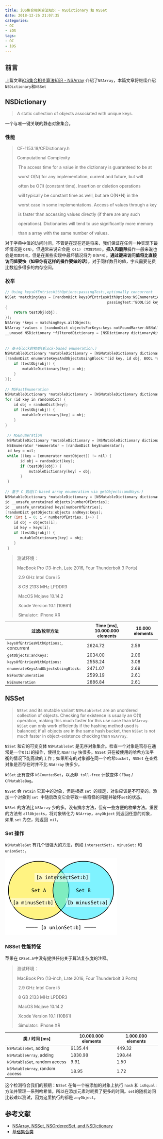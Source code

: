 ```yaml
---
title: iOS集合相关算法知识 - NSDictionary 和 NSSet
date: 2018-12-26 21:07:35
categories:
- OC
- iOS
tags:
- OC
- iOS
---
```


## 前言

上篇文章[iOS集合相关算法知识 - NSArray](https://dnduuhn.com/2018/12/23/iOS%E9%9B%86%E5%90%88%E7%9B%B8%E5%85%B3%E7%AE%97%E6%B3%95%E7%9F%A5%E8%AF%86%EF%BC%88%E4%B8%80%EF%BC%89/) 介绍了`NSArray`，本篇文章将继续介绍 `NSDictionary`和`NSSet`

<!--more-->



## NSDictionary

> A static collection of objects associated with unique keys.

一个与唯一键关联的静态对象集合。

### 性能

> CF-1153.18/CFDictionary.h
>
> Computational Complexity
>
> ​    The access time for a value in the dictionary is guaranteed to be at
>
> ​    worst O(N) for any implementation, current and future, but will
>
> ​    often be O(1) (constant time). Insertion or deletion operations
>
> ​    will typically be constant time as well, but are O(N*N) in the
>
> ​    worst case in some implementations. Access of values through a key
>
> ​    is faster than accessing values directly (if there are any such
>
> ​    operations). Dictionaries will tend to use significantly more memory
>
> ​    than a array with the same number of values.

对于字典中值的访问时间，不管是在现在还是将来，我们保证在任何一种实现下最坏情况是 `O(N)`。但通常来说它会是` O(1) (常数时间)`。**插入和删除**操作一般来说也会是`常数时间`，但是在某些实现中最坏情况将为 `O(N*N)`。**通过键来访问值将比直接访问值要快（如果你有这样的操作要做的话）**。对于同样数目的值，字典需要花费比数组多得多的内存空间。

### 枚举

```objective-c
// Using keysOfEntriesWithOptions:passingTest:,optionally concurrent
NSSet *matchingKeys = [randomDict keysOfEntriesWithOptions:NSEnumerationConcurrent 
                                               passingTest:^BOOL(id key, id obj, BOOL *stop) 
{
    return testObj(obj);
}];
NSArray *keys = matchingKeys.allObjects;
NSArray *values = [randomDict objectsForKeys:keys notFoundMarker:NSNull.null];
__unused NSDictionary *filteredDictionary = [NSDictionary dictionaryWithObjects:values 
                                                                        forKeys:keys];    

// 基于block的枚举(Block-based enumeration.)
NSMutableDictionary *mutableDictionary = [NSMutableDictionary dictionary];
[randomDict enumerateKeysAndObjectsUsingBlock:^(id key, id obj, BOOL *stop) {
    if (testObj(obj)) {
        mutableDictionary[key] = obj;
    }
}];

// NSFastEnumeration
NSMutableDictionary *mutableDictionary = [NSMutableDictionary dictionary];
for (id key in randomDict) {
    id obj = randomDict[key];
    if (testObj(obj)) {
        mutableDictionary[key] = obj;
    }
}

 // NSEnumeration
 NSMutableDictionary *mutableDictionary = [NSMutableDictionary dictionary];
 NSEnumerator *enumerator = [randomDict keyEnumerator];
 id key = nil;
 while ((key = [enumerator nextObject]) != nil) {
       id obj = randomDict[key];
       if (testObj(obj)) {
           mutableDictionary[key] = obj;
       }
 }

// 基于 C 数组(C-based array enumeration via getObjects:andKeys:)
NSMutableDictionary *mutableDictionary = [NSMutableDictionary dictionary];
id __unsafe_unretained objects[numberOfEntries];
id __unsafe_unretained keys[numberOfEntries];
[randomDict getObjects:objects andKeys:keys];
for (int i = 0; i < numberOfEntries; i++) {
    id obj = objects[i];
    id key = keys[i];
    if (testObj(obj)) {
       mutableDictionary[key] = obj;
    }
 }
```



> 测试环境：
>
> MacBook Pro (13-inch, Late 2016, Four Thunderbolt 3 Ports)
>
> ​	2.9 GHz Intel Core i5
>
> ​	8 GB 2133 MHz LPDDR3
>
> ​	MacOS Mojave 10.14.2 
>
> ​		Xcode Version 10.1 (10B61)
>
> ​			Simulator: iPhone XR 

| 过滤/枚举方法                           | Time [ms], 10.000.000 elements | 10.000 elements |
| --------------------------------------- | ------------------------------ | --------------- |
| `keysOfEntriesWithOptions:`, concurrent | 2624.72                        | 2.59            |
| `getObjects:andKeys:`                   | 2034.00                        | 2.06            |
| `keysOfEntriesWithOptions:`             | 2558.24                        | 3.08            |
| `enumerateKeysAndObjectsUsingBlock:`    | 2471.07                        | 2.69            |
| `NSFastEnumeration`                     | 2599.19                        | 2.61            |
| `NSEnumeration`                         | 2886.84                        | 2.61            |



## NSSet

> `NSSet` and its mutable variant `NSMutableSet` are an unordered collection of objects. Checking for existence is usually an O(1) operation, making this much faster for this use case than `NSArray`. `NSSet` can only work efficiently if the hashing method used is balanced; if all objects are in the same hash bucket, then `NSSet` is not much faster in object-existence checking than `NSArray`.

`NSSet` 和它的可变变体 `NSMutableSet` 是无序对象集合。检查一个对象是否存在通常是一个` O(1) `的操作，使得比 `NSArray` 快很多。`NSSet` 只在被使用的哈希方法平衡的情况下能高效的工作；如果所有的对象都在同一个哈希`bucket`，`NSSet` 在查找对象是否存在时并不比 `NSArray` 快多少。

`NSSet` 还有变体 `NSCountedSet`，以及非` toll-free` 计数变体 `CFBag` / `CFMutableBag`。

`NSSet` 会 `retain` 它其中的对象，但是根据 `set `的规定，对象应该是不可变的。添加一个对象到 `set `中随后改变它会导致一些奇怪的问题并破坏` set `的状态。

`NSSet` 的方法比 `NSArray` 少的多。没有排序方法，但有一些方便的枚举方法。重要的方法有 `allObjects`，将对象转化为 `NSArray`，`anyObject` 则返回任意的对象，如果 `set` 为空，则返回` nil`。



### Set 操作

`NSMutableSet` 有几个很强大的方法，例如 `intersectSet:`，`minusSet:` 和 `unionSet:`。

![](../assets/setMainpulation.png)



### NSSet 性能特征

苹果在 `CFSet.h`中没有提供任何关于算法复杂度的注释。

> 测试环境：
>
> MacBook Pro (13-inch, Late 2016, Four Thunderbolt 3 Ports)
>
> ​	2.9 GHz Intel Core i5
>
> ​	8 GB 2133 MHz LPDDR3
>
> ​	MacOS Mojave 10.14.2 
>
> ​		Xcode Version 10.1 (10B61)
>
> ​			Simulator: iPhone XR 

| 类 / 时间 [ms]                  | 10.000.000 elements |1.000.000 elements |
| ------------------------------- | ------------------ |------------------ |
| `NSMutableSet`, adding          | 6135.44  | 449.32             |
| `NSMutableArray`, adding        | 1830.98  | 198.44             |
| `NSMutableSet`, random access   | 9.91       |1.50               |
| `NSMutableArray`, random access | 18.95      |1.72               |

这个检测符合我们的预期：`NSSet` 在每一个被添加的对象上执行 `hash` 和 `isEqual:` 方法并管理一系列哈希值，所以在添加元素时耗费了更多的时间。`set`的随机访问比较难以测试，因为这里执行的都是 `anyObject`。



## 参考文献

- [NSArray, NSSet, NSOrderedSet, and NSDictionary](https://www.objc.io/issues/7-foundation/collections/#nsset)
- [基础集合类](https://objccn.io/issue-7-1/)